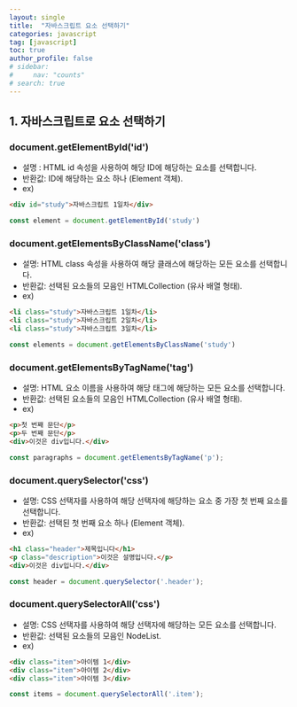```yaml
---
layout: single
title:  "자바스크립트 요소 선택하기"
categories: javascript
tag: [javascript]
toc: true
author_profile: false
# sidebar:
#     nav: "counts"
# search: true
---
```


## 1. 자바스크립트로 요소 선택하기

### document.getElementById('id')

* 설명 : HTML id 속성을 사용하여 해당 ID에 해당하는 요소를 선택합니다.
* 반환값: ID에 해당하는 요소 하나 (Element 객체).
* ex)

```html
<div id="study">자바스크립트 1일차</div>
```

```javascript
const element = document.getElementById('study')
```
### document.getElementsByClassName('class')

* 설명: HTML class 속성을 사용하여 해당 클래스에 해당하는 모든 요소를 선택합니다.
* 반환값: 선택된 요소들의 모음인 HTMLCollection (유사 배열 형태).
* ex)

```html
<li class="study">자바스크립트 1일차</li>
<li class="study">자바스크립트 2일차</li>
<li class="study">자바스크립트 3일차</li>
```

```javascript
const elements = document.getElementsByClassName('study')
```

### document.getElementsByTagName('tag')

* 설명: HTML 요소 이름을 사용하여 해당 태그에 해당하는 모든 요소를 선택합니다.
* 반환값: 선택된 요소들의 모음인 HTMLCollection (유사 배열 형태).
* ex)

```html
<p>첫 번째 문단</p>
<p>두 번째 문단</p>
<div>이것은 div입니다.</div>
```

```javascript
const paragraphs = document.getElementsByTagName('p');
```

### document.querySelector('css')

* 설명: CSS 선택자를 사용하여 해당 선택자에 해당하는 요소 중 가장 첫 번째 요소를 선택합니다.
* 반환값: 선택된 첫 번째 요소 하나 (Element 객체).
* ex)

```html
<h1 class="header">제목입니다</h1>
<p class="description">이것은 설명입니다.</p>
<div>이것은 div입니다.</div>
```

```javascript
const header = document.querySelector('.header');
```

### document.querySelectorAll('css')

* 설명: CSS 선택자를 사용하여 해당 선택자에 해당하는 모든 요소를 선택합니다.
* 반환값: 선택된 요소들의 모음인 NodeList.
* ex)

```html
<div class="item">아이템 1</div>
<div class="item">아이템 2</div>
<div class="item">아이템 3</div>
```

```javascript
const items = document.querySelectorAll('.item');
```

